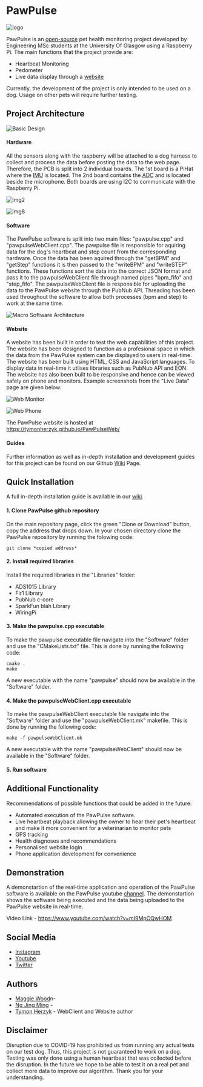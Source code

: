 # PawPulse
![logo](https://github.com/jimmyng94/PawPulse/blob/master/PPLogo.png?raw=true)

PawPulse is an [open-source](https://github.com/jimmyng94/PawPulse/blob/master/LICENSE) pet health monitoring project developed by Engineering MSc students at the University Of Glasgow using a Raspberry Pi. The main functions that the project provide are:
- Heartbeat Monitoring
- Pedometer
- Live data display through a [website](https://tymonherzyk.github.io/PawPulseWeb/)

Currently, the development of the project is only intended to be used on a dog. Usage on other pets will require further testing.

## Project Architecture
![Basic Design](https://github.com/jimmyng94/PawPulse/blob/master/media/PawPulseDiagram.png?raw=true)
#### Hardware
All the sensors along with the raspberry will be attached to a dog harness to collect and process the data before posting the data to the web page. Therefore, the PCB is split into 2 individual boards. The 1st board is a PiHat where the [IMU](https://www.st.com/resource/en/datasheet/lsm6ds3.pdf) is located. The 2nd board contains the [ADC](http://www.ti.com/lit/ds/symlink/ads1015.pdf) and is located beside the microphone. Both boards are using I2C to communicate with the Raspberry Pi.

![img2](https://github.com/jimmyng94/PawPulse/blob/master/media/image2.jpeg?raw=true)

![img8](https://github.com/jimmyng94/PawPulse/blob/master/media/image8.jpeg?raw=true)

#### Software
The PawPulse software is split into two main files: "pawpulse.cpp" and "pawpulseWebClient.cpp". The pawpulse file is responsible for aquiring data for the dog's heartbeat and step count from the corresponding hardware. Once the data has been aquired through the "getBPM" and "getStep" functions it is then passed to the "writeBPM" and "writeSTEP" functions. These functions sort the data into the correct JSON format and pass it to the pawpulseWebClient file through named pipes "bpm_fifo" and "step_fifo". The pawpulseWebClient file is responsible for uploading the data to the PawPulse website through the PubNub API. Threading has been used throughout the software to allow both processes (bpm and step) to work at the same time.  

![Macro Software Architecture](https://github.com/jimmyng94/PawPulse/blob/master/media/macroSoftwareArchitecture.PNG?raw=true)

#### Website
A website has been built in order to test the web capabilities of this project. The website has been designed to function as a profesional space in which the data from the PawPulse system can be displayed to users in real-time. The website has been built using HTML, CSS and JavaScript languages. To display data in real-time it utlises libraries such as PubNub API and EON. The website has also been built to be responsive and hence can be viewed safely on phone and monitors. Example screenshots from the "Live Data" page are given below:

![Web Monitor](https://github.com/jimmyng94/PawPulse/blob/master/media/websiteMonitor.PNG?raw=true)

![Web Phone](https://github.com/jimmyng94/PawPulse/blob/master/media/websitePhone.PNG?raw=true)

The PawPulse website is hosted at https://tymonherzyk.github.io/PawPulseWeb/

#### Guides
Further information as well as in-depth installation and development guides for this project can be found on our Github [Wiki](https://github.com/jimmyng94/PawPulse/wiki) Page.

## Quick Installation
A full in-depth installation guide is available in our [wiki](https://github.com/jimmyng94/PawPulse/wiki/Installation).

#### 1. Clone PawPulse github repository
On the main repository page, click the green "Clone or Download" button, copy the address that drops down. In your chosen directory clone the PawPulse repository by running the folowing code:
```
git clone *copied address*
```
#### 2. Install required libraries
Install the required libraries in the "Libraries" folder:
* ADS1015 Library
* Fir1 Library
* PubNub c-core
* SparkFun blah Library
* WiringPi

#### 3. Make the pawpulse.cpp executable
To make the pawpulse executable file navigate into the "Software" folder and use the "CMakeLists.txt" file. This is done by running the following code:
```
cmake .
make
```
A new executable with the name "pawpulse" should now be available in the "Software" folder.

#### 4. Make the pawpulseWebClient.cpp executable
To make the pawpulseWebClient executable file navigate into the "Software" folder and use the "pawpulseWebClient.mk" makefile. This is done by running the following code:
```
make -f pawpulseWebClient.mk
```
A new executable with the name "pawpulseWebClient" should now be available in the "Software" folder.

#### 5. Run software

## Additional Functionality
Recommendations of possible functions that could be added in the future: 
- Automated execution of the PawPulse software.
- Live heartbeat playback allowing the owner to hear their pet's heartbeat and make it more convenient for a veterinarian to monitor pets
- GPS tracking
- Health diagnoses and recommendations
- Personalised website login
- Phone application development for convenience

## Demonstration
A demonstartion of the real-time application and operation of the PawPulse software is available on the PawPulse youtube [channel](https://www.youtube.com/channel/UC-eADsYPdyjXFOSjoH-YVWg). The demonstartion shows the software being executed and the data being uploaded to the PawPulse website in real-time.

Video Link - https://www.youtube.com/watch?v=mI9MpOQwHOM

## Social Media
- [Instagram](https://www.instagram.com/paw_pulse/)
- [Youtube](https://www.youtube.com/channel/UC-eADsYPdyjXFOSjoH-YVWg)
- [Twitter](https://twitter.com/paw_pulse)

## Authors 
- [Maggie Wood](https://github.com/maggwood)n-
- [Ng Jing Ming](https://github.com/jimmyng94) -
- [Tymon Herzyk](https://github.com/tymonherzyk) - WebClient and Website author

## Disclaimer
Disruption due to COVID-19 has prohibited us from running any actual tests on our test dog. Thus, this project is not guaranteed to work on a dog. Testing was only done using a human heartbeat that was collected before the disruption. In the future we hope to be able to test it on a real pet and collect more data to improve our algorithm. Thank you for your understanding.


